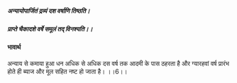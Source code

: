 ##### अन्यायोपार्जितं द्रव्यं दश वर्षाणि तिष्ठति।
##### प्राप्ते चैकादशे वर्षे समूलं तद् विनश्यति।। 

#### भावार्थ

अन्याय से कमाया हुआ धन अधिक से अधिक दस वर्ष तक आदमी के पास ठहरता है और ग्यारहवां वर्ष प्रारंभ होते ही ब्याज और मूल सहित नष्ट हो जाता है। ।।6।।